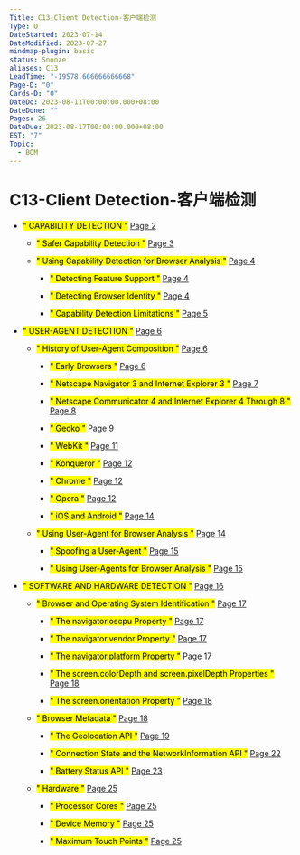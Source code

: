 ```yaml
---
Title: C13-Client Detection-客户端检测
Type: O
DateStarted: 2023-07-14
DateModified: 2023-07-27
mindmap-plugin: basic
status: Snooze
aliases: C13
LeadTime: "-19578.666666666668"
Page-D: "0"
Cards-D: "0"
DateDo: 2023-08-11T00:00:00.000+08:00
DateDone: ""
Pages: 26
DateDue: 2023-08-17T00:00:00.000+08:00
EST: "7"
Topic:
  - BOM
---
```


# C13-Client Detection-客户端检测

- <mark class="hltr-gray ">" CAPABILITY DETECTION "</mark> [Page 2 ](zotero://open-pdf/library/items/7R56ZBZH?page=2&annotation=UY2ZI3LF)

  - <mark class="hltr-gray ">" Safer Capability Detection "</mark> [Page 3 ](zotero://open-pdf/library/items/7R56ZBZH?page=3&annotation=PLZ8HI7Q)

  - <mark class="hltr-gray ">" Using Capability Detection for Browser Analysis "</mark> [Page 4 ](zotero://open-pdf/library/items/7R56ZBZH?page=4&annotation=MG79KJX6)

    - <mark class="hltr-gray ">" Detecting Feature Support "</mark> [Page 4 ](zotero://open-pdf/library/items/7R56ZBZH?page=4&annotation=BFQ5U32Q)

    - <mark class="hltr-gray ">" Detecting Browser Identity "</mark> [Page 4 ](zotero://open-pdf/library/items/7R56ZBZH?page=4&annotation=ZB2P2AMN)

    - <mark class="hltr-gray ">" Capability Detection Limitations "</mark> [Page 5 ](zotero://open-pdf/library/items/7R56ZBZH?page=5&annotation=9KX6GG8M)

- <mark class="hltr-gray ">" USER-AGENT DETECTION "</mark> [Page 6 ](zotero://open-pdf/library/items/7R56ZBZH?page=6&annotation=S3M4JERW)

  - <mark class="hltr-gray ">" History of User-Agent Composition "</mark> [Page 6 ](zotero://open-pdf/library/items/7R56ZBZH?page=6&annotation=XTGV2JND)

    - <mark class="hltr-gray ">" Early Browsers "</mark> [Page 6 ](zotero://open-pdf/library/items/7R56ZBZH?page=6&annotation=JPG4DYQD)

    - <mark class="hltr-gray ">" Netscape Navigator 3 and Internet Explorer 3 "</mark> [Page 7 ](zotero://open-pdf/library/items/7R56ZBZH?page=7&annotation=9F7RWPN6)

    - <mark class="hltr-gray ">" Netscape Communicator 4 and Internet Explorer 4 Through 8 "</mark> [Page 8 ](zotero://open-pdf/library/items/7R56ZBZH?page=8&annotation=MMGIH4KQ)

    - <mark class="hltr-gray ">" Gecko "</mark> [Page 9 ](zotero://open-pdf/library/items/7R56ZBZH?page=9&annotation=8DLUGWUN)

    - <mark class="hltr-gray ">" WebKit "</mark> [Page 11 ](zotero://open-pdf/library/items/7R56ZBZH?page=11&annotation=I3ND5ZFV)

    - <mark class="hltr-gray ">" Konqueror "</mark> [Page 12 ](zotero://open-pdf/library/items/7R56ZBZH?page=12&annotation=N9C79XH8)

    - <mark class="hltr-gray ">" Chrome "</mark> [Page 12 ](zotero://open-pdf/library/items/7R56ZBZH?page=12&annotation=IC6LYAZ8)

    - <mark class="hltr-gray ">" Opera "</mark> [Page 12 ](zotero://open-pdf/library/items/7R56ZBZH?page=12&annotation=4M8BKDN6)

    - <mark class="hltr-gray ">" iOS and Android "</mark> [Page 14 ](zotero://open-pdf/library/items/7R56ZBZH?page=14&annotation=6CZKEWNZ)

  - <mark class="hltr-gray ">" Using User-Agent for Browser Analysis "</mark> [Page 14 ](zotero://open-pdf/library/items/7R56ZBZH?page=14&annotation=PQVN46PY)

    - <mark class="hltr-gray ">" Spoofing a User-Agent "</mark> [Page 15 ](zotero://open-pdf/library/items/7R56ZBZH?page=15&annotation=NV7QUSML)

    - <mark class="hltr-gray ">" Using User-Agents for Browser Analysis "</mark> [Page 15 ](zotero://open-pdf/library/items/7R56ZBZH?page=15&annotation=94CLVCAQ)

- <mark class="hltr-gray ">" SOFTWARE AND HARDWARE DETECTION "</mark> [Page 16 ](zotero://open-pdf/library/items/7R56ZBZH?page=16&annotation=VSNHB8U3)

  - <mark class="hltr-gray ">" Browser and Operating System Identification "</mark> [Page 17 ](zotero://open-pdf/library/items/7R56ZBZH?page=17&annotation=CMLX6VKA)

    - <mark class="hltr-gray ">" The navigator.oscpu Property "</mark> [Page 17 ](zotero://open-pdf/library/items/7R56ZBZH?page=17&annotation=VTGTIE2B)

    - <mark class="hltr-gray ">" The navigator.vendor Property "</mark> [Page 17 ](zotero://open-pdf/library/items/7R56ZBZH?page=17&annotation=T3C6DMJI)

    - <mark class="hltr-gray ">" The navigator.platform Property "</mark> [Page 17 ](zotero://open-pdf/library/items/7R56ZBZH?page=17&annotation=TAWJGYLD)

    - <mark class="hltr-gray ">" The screen.colorDepth and screen.pixelDepth Properties "</mark> [Page 18 ](zotero://open-pdf/library/items/7R56ZBZH?page=18&annotation=9GDKXFKZ)

    - <mark class="hltr-gray ">" The screen.orientation Property "</mark> [Page 18 ](zotero://open-pdf/library/items/7R56ZBZH?page=18&annotation=RR88H8WX)

  - <mark class="hltr-gray ">" Browser Metadata "</mark> [Page 18 ](zotero://open-pdf/library/items/7R56ZBZH?page=18&annotation=MH3MBAAW)

    - <mark class="hltr-gray ">" The Geolocation API "</mark> [Page 19 ](zotero://open-pdf/library/items/7R56ZBZH?page=19&annotation=JDMIUKMS)

    - <mark class="hltr-gray ">" Connection State and the NetworkInformation API "</mark> [Page 22 ](zotero://open-pdf/library/items/7R56ZBZH?page=22&annotation=8EEE3IZU)

    - <mark class="hltr-gray ">" Battery Status API "</mark> [Page 23 ](zotero://open-pdf/library/items/7R56ZBZH?page=23&annotation=JTWC47EX)

  - <mark class="hltr-gray ">" Hardware "</mark> [Page 25 ](zotero://open-pdf/library/items/7R56ZBZH?page=25&annotation=866JNF2X)

    - <mark class="hltr-gray ">" Processor Cores "</mark> [Page 25 ](zotero://open-pdf/library/items/7R56ZBZH?page=25&annotation=VPZXQ4GX)

    - <mark class="hltr-gray ">" Device Memory "</mark> [Page 25 ](zotero://open-pdf/library/items/7R56ZBZH?page=25&annotation=GSVRI9XP)

    - <mark class="hltr-gray ">" Maximum Touch Points "</mark> [Page 25 ](zotero://open-pdf/library/items/7R56ZBZH?page=25&annotation=XZ8XCX3G)
